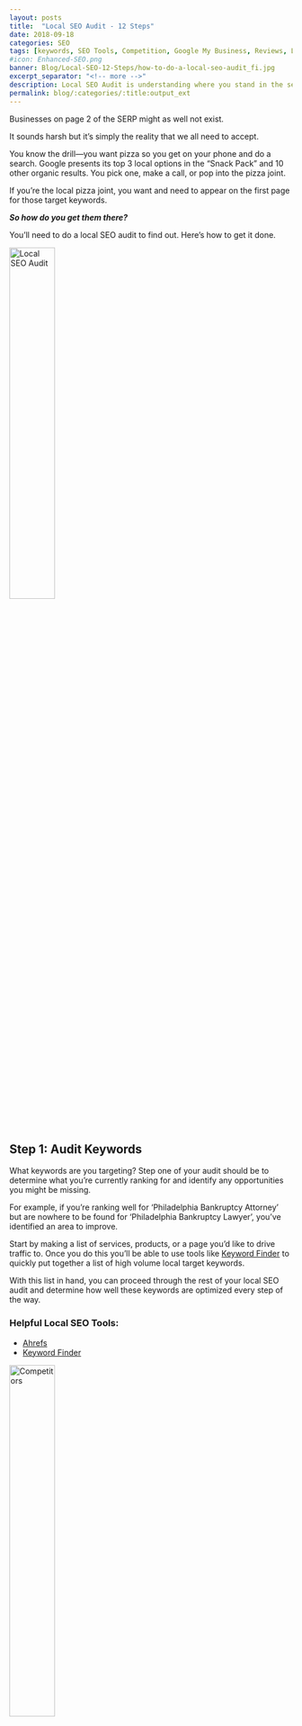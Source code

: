 ```yaml
---
layout: posts
title:  "Local SEO Audit - 12 Steps"
date: 2018-09-18
categories: SEO
tags: [keywords, SEO Tools, Competition, Google My Business, Reviews, Links, Schema-Markup, Citations, Image, Speed, Engagement, Social]
#icon: Enhanced-SEO.png
banner: Blog/Local-SEO-12-Steps/how-to-do-a-local-seo-audit_fi.jpg
excerpt_separator: "<!-- more -->"
description: Local SEO Audit is understanding where you stand in the search engines.
permalink: blog/:categories/:title:output_ext
---
```


Businesses on page 2 of the SERP might as well not exist.

It sounds harsh but it’s simply the reality that we all need to accept.

You know the drill—you want pizza so you get on your phone and do a search. Google presents its top 3 local options in the “Snack Pack” and 10
other organic results. You pick one, make a call, or pop into the pizza joint.

If you’re the local pizza joint, you want and need to appear on the first page for those target keywords.

<!-- more -->

_**So how do you get them there?**_

You’ll need to do a local SEO audit to find out. Here’s how to get it done.

<img src="{{site.url}}/assets/images/Blog/Local-SEO-12-Steps/how-to-do-a-local-seo-audit-1-keywords-300x122.jpg" alt="Local SEO Audit"
style="width: 40%;" class="hidden-xs hidden-sm img-responsive img-thumbnail">

<h2>Step 1: Audit Keywords</h2>

What keywords are you targeting? Step one of your audit should be to determine what you’re currently ranking for and identify any opportunities
you might be missing.

For example, if you’re ranking well for ‘Philadelphia Bankruptcy Attorney’ but are nowhere to be found for ‘Philadelphia Bankruptcy Lawyer’,
you’ve identified an area to improve.

Start by making a list of services, products, or a page you’d like to drive traffic to. Once you do this you’ll be able to use tools like <a href="https://kwfinder.com/" target="blank">Keyword Finder</a> to quickly put together a list of high volume local target keywords.

With this list in hand, you can proceed through the rest of your local SEO audit and determine how well these keywords are optimized every step of the way.

<h3>Helpful Local SEO Tools:</h3>

<ul class="basic-ul">
<li class="basic-li"><a href="https://ahrefs.com/" target="blank">Ahrefs</a></li>
<li class="basic-li"><a href="https://kwfinder.com/" target="blank">Keyword Finder</a></li>
</ul>

<img src="{{site.url}}/assets/images/Blog/Local-SEO-12-Steps/how-to-do-a-local-seo-audit-2-competitors-300x122.jpg" alt="Competitors"
style="width: 40%;" class="hidden-xs hidden-sm img-responsive img-thumbnail">

<h2>Step 2: Audit Your Competition’s Local SEO</h2>

Your local SEO audit should include a snooping session to determine your competitor’s SEO status and tactics early on. If you’re located in
a highly competitive area where the other top businesses are doing everything right, you need to document what you’re up against.

You don’t need to do a full diagnostic on each competitor, but take a look at the following, and compare that data against yours:

<ul class="basic-ul">
<li class="basic-li">GMB ranking for top keywords</li>
<li class="basic-li">Organic rankings for top keywords</li>
<li class="basic-li">Review quantity and quality</li>
<li class="basic-li">Number of links</li>
<li class="basic-li">Site Speed</li>
<li class="basic-li">Social Stats</li>
</ul>

In most cases, you should be able to take a look through these items and develop a hypothesis on why your competitor is successful in local SERPs.

<h3>Helpful Local SEO Tools:</h3>

<ul class="basic-ul">
<li class="basic-li"><a href="https://builtwith.com/" target="blank">BuiltWith</a></li>
</ul>

<img src="{{site.url}}/assets/images/Blog/Local-SEO-12-Steps/how-to-do-a-local-seo-audit-3-gmb-300x122.jpg" alt="Google My Business" style="width: 40%;" class="hidden-xs hidden-sm img-responsive img-thumbnail">

<h2>Step 3: Audit Google My Business Listing</h2>

The 2017 edition of Moz’ Local Search Ranking Factors Survey ranks Google My Business (GMB) as the biggest driver of local SEO success. If you want to appear in Google’s ‘snack pack’, your GMB listing should be robust, and well-optimized with your core target keywords.

Here are some things to look for:

<ul class="basic-ul">
<li class="basic-li">Do you have a GMB listing? If so, is it claimed and verified?</li>
<li class="basic-li">Is all business information present and correct?</li>
<li class="basic-li">Do you have multiple reviews and a high cumulative rating? Are you responding to reviews?</li>
<li class="basic-li">Do you have appropriate business categories listed?</li>
<li class="basic-li">Do you have images of the business?</li>
<li class="basic-li">Have you created any GMB posts?</li>
<li class="basic-li">Are you participating in the Questions & Answers section?</li>
</ul>

These are the core elements that make up a strong GMB listing.

<h3>Helpful Local SEO Tools:</h3>

<ul class="basic-ul">
<li class="basic-li">Manager access to your GMB listing</li>
<li class="basic-li"><a href="https://yoast.com/wordpress/plugins/local-seo/" target="blank">Yoast Local SEO Plugin</a></li>
</ul>  

<img src="{{site.url}}/assets/images/Blog/Local-SEO-12-Steps/how-to-do-a-local-seo-audit-4-reviews-300x122.jpg" alt="Reviews"
style="width: 40%;" class="hidden-xs hidden-sm img-responsive img-thumbnail">

<h2>Step 4: Audit Reviews for Quality and Quantity</h2>

Reviews pack a ton of clout in both the local ranking and reputation building arenas. Search engines regard them as an authentic measure of a local business’s popularity and viability. Potential customers trust reviews as an accurate gauge for that business’s quality level.

Getting an abundance of positive, glowing and wordy reviews across multiple review platforms like GMB, Facebook, Yelp, and vertical-specific sites like Houzz, Tripadvisor, and Healthgrades helps you win on many levels.

<a href="http://www.localseoguide.com/guides/local-seo-ranking-factors/" target="blank">Local SEO Guide</a> notes that Google does pick up on the keywords people use in their reviews:

> “At a high level, having a keyword you are trying to rank for, and a mention of a city you are working to rank in, in reviews has a high correlation with high ranking Google My Business results.”

<h3>Helpful Local SEO Tools:</h3>

<ul class="basic-ul">
<li class="basic-li">Get and manage reviews with Customer Voice <strong>(contact us for more info)</strong></li>
<li class="basic-li"><a href="http://www.kiyoh.com/" target="blank">KiyOh</a></li>
</ul>

<img src="{{site.url}}/assets/images/Blog/Local-SEO-12-Steps/how-to-do-a-local-seo-audit-5-links-300x122.jpg" alt="Links"
style="width: 40%;" class="hidden-xs hidden-sm img-responsive img-thumbnail">

<h2>Step 5: Audit Links for Quality and Quantity</h2>

Links remain the bread and butter of Google’s ranking algorithm.

<a href="https://moz.com/blog/local-search-ranking-factors-survey-results-2017" target="blank">Darren Shaw of WhiteSpark</a> notes that,

> “Google is still leaning heavily on links as a primary measure of a business’ authority and prominence, and the local search practitioners
   that invest time and resources to secure quality links for their clients are reaping the ranking rewards.”

A diverse array of quality links is crucial for any local business’s link portfolio. This means that you’ll need to evaluate your links, looking for links with:

<ul class="basic-ul">
<li class="basic-li">Local content</li>
<li class="basic-li">Industry or vertical topic clusters</li>
<li class="basic-li">High domain authority</li>
</ul>

Link quality will win over quantity, and quality + quantity will help you dominate the search rankings in your market. On the flip side, if you see a high volume of spammy, off-topic links, you’ll want to make a note of it as a red flag that may be damaging your ability to rank well for your target keywords.

<h3>Helpful Local SEO Tools:</h3>

<ul class="basic-ul">
<li class="basic-li"><a href="https://ahrefs.com/" target="blank">Ahrefs</a></li>
<li class="basic-li"><a href="https://moz.com/researchtools/ose/" target="blank">Open Site Explorer</a></li>
</ul>

<img src="{{site.url}}/assets/images/Blog/Local-SEO-12-Steps/how-to-do-a-local-seo-audit-6-schema-300x122.jpg" alt="Schema"
style="width: 40%;" class="hidden-xs hidden-sm img-responsive img-thumbnail">

<h2>Step 6: Audit Schema-Markup for Local</h2>

Schema markup is code that goes on a website to help the search engines return more informative results for users. Schema tells the search engines what your data means, not just what it says.

This is a key way to tell search engines exactly what a given website is about, which will help them serve it up on SERPs for the correct search queries.

One way to check to ensure that your site is using schema markup is to enter your URL in
<a href="https://search.google.com/structured-data/testing-tool/u/0/" target="blank">Google’s Structured Data Testing Tool</a> You’ll be able to check to see if all the correct info about your business has been included.

To add Schema markup, if it’s a WordPress website, then “All In One Schema Rich Snippets” is a great plugin. For other websites,
<a href="https://technicalseo.com/seo-tools/schema-markup-generator/" target="blank">this is</a> a good tool to create the code.

<h3>Helpful Local SEO Tools:</h3>

<ul class="basic-ul">
<li class="basic-li"><a href="https://search.google.com/structured-data/testing-tool/u/0/" target="blank">Google Structured Data Testing Tool</a></li>
<li class="basic-li"><a href="https://technicalseo.com/seo-tools/schema-markup-generator/" target="blank">Schema Markup Generator</a></li>
</ul>

<img src="{{site.url}}/assets/images/Blog/Local-SEO-12-Steps/how-to-do-a-local-seo-audit-7-citations-300x122.jpg" alt="Citations"
style="width: 40%;" class="hidden-xs hidden-sm img-responsive img-thumbnail">

<h2>Step 7: Audit Local SEO Citations</h2>

How frequently is your business mentioned online? Auditing your citations will determine how many online mentions exist of the name, address, and phone number for your business.

It’s important to look into both your structured and unstructured citations. For structured citations, you’ll audit your business listings across the web, looking at social platforms and directories like Yelp, Yellowpages, Facebook, Superpages, and MapQuest. You’ll also need to check to see if their correct business info is listed on the main data aggregators: Axiom, Neustar/Localeze, Factual, and Infogroup.

Next, you’ll need to check your unstructured citations. An unstructured citation can be found on random websites, blogs, event listings, job posting sites, government records or social media mentions. These are unstructured because they could be as simple as a company mention. Usually, these citations don’t include a business’s NAP data.

<a href="https://whitespark.ca/local-citation-finder/" target="blank">Whitespark’s Local Citation Finder</a> is a great free tool to find and analyze both your structured and unstructured citations.

<h3>Helpful Local SEO Tools:</h3>

<ul class="basic-ul">
<li class="basic-li"><a href="https://whitespark.ca/local-citation-finder/" target="blank">Whitespark’s Local Citation Finder</a></li>
<li class="basic-li"><a href="https://moz.com/local/search" target="blank">Moz Check Listings</a></li>
</ul>

<img src="{{site.url}}/assets/images/Blog/Local-SEO-12-Steps/how-to-do-a-local-seo-audit-8-page-SEO-300x122.jpg" alt="SEO"
style="width: 40%;" class="hidden-xs hidden-sm img-responsive img-thumbnail">

<h2>Step 8: Audit SEO on Main Pages</h2>

An audit of the main website pages is probably the most important piece of your entire audit. It doesn’t have to be time-consuming if you have the proper tools though. Screaming Frog is one of many excellent tools that’ll deliver a comprehensive look at your on-page SEO.

With your list of target keywords in hand, you’ll want to run through each page on your spreadsheet looking at the keywords on each page. Specifically, you’ll be looking at:

<ul class="basic-ul">
<li class="basic-li">Page title</li>
<li class="basic-li">Title tags</li>
<li class="basic-li">Sub-headings</li>
<li class="basic-li">Word count</li>
<li class="basic-li">Meta description</li>
</ul>  

Even with just this information, you’ll be well-equipped to analyze how well your pages are optimized for local SEO. Plus, you’ll be able to determine improvements and content gaps that might be missing.

Once you’ve evaluated and recorded the weaknesses in your local SEO, you can make use of a host of top-tier SEO plugins to help you do your work.

<h3>Helpful Local SEO Tools:</h3>

<ul class="basic-ul">
<li class="basic-li"><a href="https://www.screamingfrog.co.uk/seo-spider/" target="blank">Screaming Frog</a></li>
</ul>

<img src="{{site.url}}/assets/images/Blog/Local-SEO-12-Steps/how-to-do-a-local-seo-audit-9-images-300x122.jpg" alt="Images"
style="width: 40%;" class="hidden-xs hidden-sm img-responsive img-thumbnail">

<h2>Step 9: Audit Image SEO</h2>

There are two main components two image optimization for local SEO: keyword usage and how it affects page load speed. You can use ScreamingFrog’s free SEO tool to evaluate both.

Auditing image keyword optimization boils down to evaluating each image’s filename and alt text. Since Google can’t yet tell what visual content an image contains yet, site crawlers rely on things like the filename and alt text to determine what’s being displayed. These are places you should optimize with relevant target keywords.
You can get some big improvements in page load speed when images are optimized to reduce their file size without significantly impacting their visual quality. Using ScreamingFrog, you can take an inventory of all the images on your site and highlight the images that are slowing things down. (There are also image size optimization plugins that resize images automatically going forward.)

<h3>Helpful Local SEO Tools:</h3>

<ul class="basic-ul">
<li class="basic-li"><a href="https://www.screamingfrog.co.uk/seo-spider/" target="blank">Screaming Frog</a></li>
</ul>

<img src="{{site.url}}/assets/images/Blog/Local-SEO-12-Steps/how-to-do-a-local-seo-audit-10-speed-300x122.jpg" alt="Speed"
style="width: 40%;" class="hidden-xs hidden-sm img-responsive img-thumbnail">

<h2>Step 10: Check Website Speed</h2>

Having a site that loads rapidly is crucial in today’s online business environment.
<a href="https://yoast.com/page-speed-ranking-factor/" target="blank">Edwin Toonen of Yoast</a> notes that,

> “Google’s latest research shows that the chance of a bounce increases 32% when the page load time goes from 1s to 3s. 1s to 5s
increases the chance to 90% and if your site takes up to 10s to load, the chance of a bounce increases to 123%. That’s incredible. For search engines, better results and performance is a sign of a healthy site that pleases customers and therefore should be rewarded with a higher ranking.”


<a href="https://developers.google.com/speed/pagespeed/insights/" target="blank">Google PageSpeed Insights Tool</a> performs a near-instant audit of a given URL for both mobile and desktop searches. This will give you a quick way to tell if improvements are needed, and a list of actions to take to improve your website speed.

<h3>Helpful Local SEO Tools:</h3>

<ul class="basic-ul">
<li class="basic-li"><a href="" target="blank">Google PageSpeed Insights Tool</a></li>
<li class="basic-li"><a href="" target="blank">Pingdom’s Website Speed Test</a></li>
<li class="basic-li"><a href="" target="blank">GTMetrix</a></li>
</ul>

<img src="{{site.url}}/assets/images/Blog/Local-SEO-12-Steps/how-to-do-a-local-seo-audit-11-engagement-300x122.jpg" alt="Engagement"
style="width: 40%;" class="hidden-xs hidden-sm img-responsive img-thumbnail">

<h2>Step 11: Audit Site Engagement</h2>

What visitors do when they discover your business online affects your rankings.
In fact, <a href="https://tidings.com/vault/local-ranking-2020.html" target="blank">David Mihm argues</a> that,

> “Engagement is simply a much more accurate signal of the quality of local businesses than the traditional ranking factors of links, directory citations, and even reviews.”

Metrics like organic search click-through rate (CTR), dwell time, bounce rate, and conversion rate are all ranking factors. You can
simply use <a href="https://analytics.google.com/analytics/web/" target="blank">Google Analytics</a> to examine your engagement metrics and compare them to <a href="https://support.google.com/analytics/answer/6086666?hl=en" target="blank">industry benchmarks</a>.

<h3>Helpful Local SEO Tools:</h3>

<ul class="basic-ul">
<li class="basic-li"><a href="" target="blank">Google Analytics</a></li>
<li class="basic-li"><a href="" target="blank">Google Analytics Industry Benchmarks</a></li>
</ul>

<img src="{{site.url}}/assets/images/Blog/Local-SEO-12-Steps/how-to-do-a-local-seo-audit-12-social-300x122.jpg" alt="Social"
style="width: 40%;" class="hidden-xs hidden-sm img-responsive img-thumbnail">

<h2>Step 12: Audit Social Engagement</h2>

The truth is that we’re not sure to what extent social signals are baked into Google’s ranking algorithm. However, there’s no doubt that a strong social media presence can significantly boost local SEO efforts.
According to Ron Dod of <a href="https://www.searchenginejournal.com/social-media-seo/196185/" target="blank">Search Engine Journal</a>, the bigger and more engaged your audience is, the more they’ll boost rankings:

> “The bigger your brand is and the more consumers trust you, the more likely you are to receive a larger share of clicks in Google. Social media can be a great and efficient way to help you build your brand and get in front of people who wouldn’t have otherwise found you.”

Therefore, evaluating your social platforms is an essential part of your local SEO audit:

<ul class="basic-ul">
<li class="basic-li">Number of people that like your Facebook page + Facebook shares</li>
<li class="basic-li">Number of Twitter followers + tweets mentioning your brand name</li>
<li class="basic-li">Number of LinkedIn company followers and Linkedin Shares</li>
</ul>

<h3>Helpful Local SEO Tools:</h3>

<ul class="basic-ul">
<li class="basic-li">Track dark social <strong>(contact us for more info)</strong></li>
<li class="basic-li"><a href="https://namechk.com/" target="blank">Find all social media profiles</a></li>
<li class="basic-li"><a href="http://buzzsumo.com/" target="blank">Find your most shared content</a></li>
</ul>

<h2>Final Thoughts</h2>

Performing a comprehensive local SEO audit using the 12 steps I’ve outlined is going to dredge up issues. Finding and fixing any SEO optimization issues you discover along the way is also crucial, as is recording your progress to ensure you’re not missing any vital pieces to the local SEO puzzle.

A good way to get started is to use <strong>MarketGoo</strong>, which automatically scans a website and generates a step-by-step SEO plan to help you increase your website traffic and rankings.

Once you’re ready to get started optimizing your website for SEO, using <strong>Boostability’s</strong> and <strong>SEO Network‘s</strong> SEO packages are key ways to power up your local presence. <strong>Just contact us for more info on any of these products</strong>.

<p class="text-center">&nbsp;</p>
<p class="text-center"><em><strong>Want to skip all this work and let the experts handle your local SEO?
<a class="btn btn-lg btn-info" role="button" href="https://kaffeinatedkodemonkey.youcanbook.me/" target="blank">Contact us today!</a></strong></em></p>
<p>&nbsp;</p>
